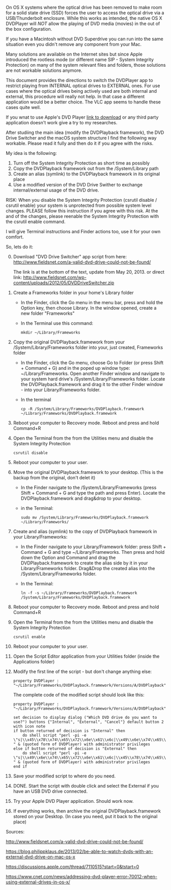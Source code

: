 

On OS X systems where the optical drive has been removed to make room for a solid state drive (SSD) forces the user to access the optical drive via a USB/Thunderbolt enclosure. While this works as intended, the native OS X DVDPlayer will *NOT* allow the playing of DVD media (movies) in the out of the box configuration.

If you have a Macintosh without DVD Superdrive you can run into the same situation even you didn't remove any component from your Mac.

Many solutions are available on the Internet sites but since Apple introduced the rootless mode (or different name SIP - System Integrity Protection) on many of the system relevant files and folders, those solutions are not workable solutions anymore.

This document provides the directions to switch the DVDPlayer app to restrict playing from INTERNAL optical drives to EXTERNAL ones. For use cases where the optical drives being actively used are both internal and external, this procedure will really not help. In that case a different application would be a better choice. The VLC app seems to handle these cases quite well.

If you wnat to use Apple's DVD Player [link to download](https://github.com/fehervaria/DVDDriveSwitcher_macOS/blob/master/DVDPlayerApp.zip)  or any third party application doesn't work give a try to my researches.

After studiing the main idea (modify the DVDPlayback framework), the DVD Drive Switcher and the macOS system structure I find the following way workable. Please read it fully and then do it if you agree with the risks.

My idea is the following:

1. Turn off the System Integrity Protection as short time as possibly
2. Copy the DVDPlayback framework out from the /System/Library path 
3. Create an alias (symlink) to the DVDPlayback framework in its original place
4. Use a modified version of the DVD Drive Swither to exchange internal/external usage of the DVD drive.

RISK: When you disable the System Integrity Protection (csrutil disable / csrutil enable) your system is unprotected from possible system level changes. PLEASE follow this instruction if you agree with this risk. At the and of the changes, please reenable the System Integrity Protection with the csrutil enable command.

I will give Terminal instructions and Finder actions too, use it for your own comfort.

So, lets do it:

0. Download "DVD Drive Switcher" app script from here: http://www.fieldsnet.com/a-valid-dvd-drive-could-not-be-found/

   The link is at the bottom of the text, update from May 20, 2013. 
   or direct link: http://www.fieldsnet.com/wp-content/uploads/2012/05/DVDDriveSwitcher.zip


1. Create a Frameworks folder in your home's Library folder

   * In the Finder, click the Go menu in the menu bar, press and hold the Option key, then choose Library. In the window opened, create a new folder "Frameworks"

   * In the Terminal use this command: 

     ```
     mkdir ~/Library/Frameworks
     ```

2. Copy the original DVDPlayback.framework from your /System/Library/Frameworks folder into your, just created, Frameworks folder

   * In the Finder, click the Go menu, choose Go to Folder (or press Shift + Command + G) and in the poped up window type: ~/Library/Frameworks. Open another Finder window and navigate to your system hard drive's /System/Library/Frameworks folder. Locate the DVDPlayback.framework and drag it to the other Finder window - into your Library/Frameworks folder.

   * In the terminal

     ```
     cp -R /System/Library/Frameworks/DVDPlayback.framework ~/Library/Frameworks/DVDPlayback.framework
     ```

3. Reboot your computer to Recovery mode. Reboot and press and hold Command+R

4. Open the Terminal from the from the Utilities menu and disable the System Integrity Protection

   ```
   csrutil disable
   ```

5. Reboot your computer to your user.

6. Move the original DVDPlayback.framework to your desktop. (This is the backup from the original, don't delet it)

   * In the Finder navigate to the /System/Library/Frameworks (press Shift + Command + G and type the path and press Enter). Locate the DVDPlayback.framework and drag&drop to your desktop.

   * in the Terminal:

     ```
     sudo mv /System/Library/Frameworks/DVDPlayback.framework ~/Library/Frameworks/
     ```

7. Create and alias (symlink) to the copy of DVDPlayback framework in your Library/Frameworks:

   * In the Finder navigate to your Library/Framework folder: press Shift + Command + G and type ~/Library/Frameworks. Then press and hold down the Option and Command and drag the DVDPlayback.framework to create the alias side by it in your Library/Frameworks folder. Drag&Drop the created alias into the /System/Library/Frameworks folder.

   * In the Terminal:

     ```
     ln -f -s ~/Library/Frameworks/DVDPlayback.framework /System/Library/Frameworks/DVDPlayback.framework
     ```

8. Reboot your computer to Recovery mode. Reboot and press and hold Command+R

9. Open the Terminal from the from the Utilities menu and disable the System Integrity Protection

   ```
   csrutil enable
   ```

10. Reboot your computer to your user.

11. Open the Script Editor application from your Utilities folder (inside the Applications folder)

12. Modify the first line of the script - but don't change anything else:

    ```
    property DVDPlayer : "~/Library/Frameworks/DVDPlayback.framework/Versions/A/DVDPlayback"
    ```
    The complete code of the modified script should look like this:

    ```
    property DVDPlayer : "~/Library/Frameworks/DVDPlayback.framework/Versions/A/DVDPlayback"

    set decision to display dialog ("Which DVD drive do you want to use?") buttons {"Internal", "External", "Cancel"} default button 2 with icon note
    if button returned of decision is "Internal" then
        do shell script "perl -pi -e \"s|\\x45\\x78\\x74\\x65\\x72\\x6e\\x61\\x6c|\\x49\\x6e\\x74\\x65\\x72\\x6e\\x61\\x6c|g\" " & (quoted form of DVDPlayer) with administrator privileges
    else if button returned of decision is "External" then
        do shell script "perl -pi -e \"s|\\x49\\x6e\\x74\\x65\\x72\\x6e\\x61\\x6c|\\x45\\x78\\x74\\x65\\x72\\x6e\\x61\\x6c|g\" " & (quoted form of DVDPlayer) with administrator privileges
    end if
    ```

13. Save your modified script to where do you need.

14. DONE. Start the script with double click and select the External if you have an USB DVD drive connected.

15. Try your Apple DVD Player application. Should work now.

16. If everything works, then archive the original DVDPlayback.framework stored on your Desktop. (In case you need, put it back to the original place)



Sources:

http://www.fieldsnet.com/a-valid-dvd-drive-could-not-be-found/

https://blog.philippklaus.de/2013/02/be-able-to-watch-dvds-with-an-external-dvd-drive-on-mac-os-x

https://discussions.apple.com/thread/7110515?start=0&tstart=0

https://www.cnet.com/news/addressing-dvd-player-error-70012-when-using-external-drives-in-os-x/
